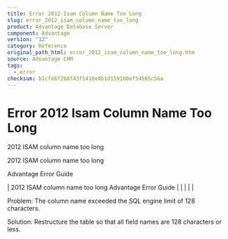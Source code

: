 ```yaml
---
title: Error 2012 Isam Column Name Too Long
slug: error_2012_isam_column_name_too_long
product: Advantage Database Server
component: Advantage
version: "12"
category: Reference
original_path_html: error_2012_isam_column_name_too_long.htm
source: Advantage CHM
tags:
  - error
checksum: b1cfe6f268f43f1418e0b1d1591b0ef54505c56a
---
```


# Error 2012 Isam Column Name Too Long

2012 ISAM column name too long

2012 ISAM column name too long

Advantage Error Guide

| 2012 ISAM column name too long  Advantage Error Guide |  |  |  |  |

Problem: The column name exceeded the SQL engine limit of 128 characters.

Solution: Restructure the table so that all field names are 128 characters or less.
